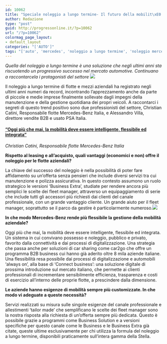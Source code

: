 ```yaml
---
id: 10062
title: "Speciale noleggio a lungo termine- Il futuro della mobilit\xE0 \xE8 adesso"
author: Redazione
type: "post"
guid: http://progressonline.it/?p=10062
url: "/?p=10062"
colormag_page_layout:
- default_layout
categories: "['AUTO']"
tags: "['auto', 'mercedes', 'noleggio a lungo termine', 'noleggio mercedes']"
---
```


*Quella del noleggio a lungo termine è una soluzione che negli ultimi anni sta riscuotendo un progressivo successo nel mercato automotive. Continuano a raccontarcela i protagonisti del settore ![](https://progressonline.it/wp-content/uploads/2018/10/Catini-683x1024.jpg)*

Il noleggio a lungo termine di flotte e mezzi aziendali ha registrato negli ultimi anni numeri da record, incontrando l’apprezzamento anche da parte di piccole e medie imprese finalmente sollevate dagli impegni della manutenzione e della gestione quotidiana dei propri veicoli. A raccontarci i segreti di questo trend positivo sono due professionisti del settore, Christian Catini, Responsabile flotte Mercedes-Benz Italia, e Alessandro Villa, direttore vendite B2B e usato PSA Italia.

#### <u>“Oggi più che mai, la mobilità deve essere intelligente, flessibile ed integrata”</u>

*Christian Catini, Responsabile flotte Mercedes-Benz Italia*

**Rispetto al leasing e all’acquisto, quali vantaggi (economici e non) offre il noleggio per le flotte aziendali?**

La chiave del successo del noleggio è nella possibilità di poter fare affidamento su un’offerta senza pensieri che include diversi servizi tra cui manutenzione e polizza assicurativa. In questo contesto assumono un ruolo strategico le versioni ‘Business Extra’, studiate per rendere ancora più semplici le scelte dei fleet manager, attraverso un equipaggiamento di serie che include tutti gli accessori più richiesti dai clienti del canale professionale, con un grande vantaggio cliente. Un grande aiuto per il fleet manager, soprattutto se il parco da gestire è particolarmente numeroso.![](https://progressonline.it/wp-content/uploads/2018/10/MAU_9602-1024x683.jpg)

**In che modo Mercedes-Benz rende più flessibile la gestione della mobilità aziendale?**

Oggi più che mai, la mobilità deve essere intelligente, flessibile ed integrata. Un sistema in cui convivano possesso e noleggio, pubblico e privato, favorito dalla connettività e dai processi di digitalizzazione. Una strategia che passa anche per soluzioni di car sharing come car2go che offre un programma B2B business cui hanno già aderito oltre 8 mila aziende italiane. Una flessibilità resa possibile dai processi di digitalizzazione e automobili ‘always on’, alla base di ‘Connect business’: una soluzione digitale di prossima introduzione sul mercato italiano, che permette ai clienti professionali di incrementare sensibilmente efficienza, trasparenza e costi di esercizio all’interno delle proprie flotte, a prescindere dalla dimensione.

**Le aziende hanno esigenze di mobilità sempre più customizzate. In che modo vi adeguate a queste necessità?**

Servizi realizzati su misura sulle singole esigenze del canale professionale e allestimenti ‘tailor made’ che semplificano le scelte dei fleet manager sono la nostra risposta alla richiesta di un’offerta sempre più dedicata. Questo è possibile grazie a programmi come Business Solution e a versioni specifiche per questo canale come le Business e le Business Extra già citate, queste ultime esclusivamente per chi utilizza la formula del noleggio a lungo termine, disponibili praticamente sull’intera gamma della Stella.